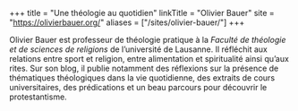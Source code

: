 +++
title = "Une théologie au quotidien"
linkTitle = "Olivier Bauer"
site = "https://olivierbauer.org/"
aliases = ["/sites/olivier-bauer/"]
+++

Olivier Bauer est professeur de théologie pratique à la *Faculté de théologie et de sciences de religions* de l’université de Lausanne. Il réfléchit aux relations entre sport et religion, entre alimentation et spiritualité ainsi qu’aux rites. Sur son blog, il publie notamment des réflexions sur la présence de thématiques théologiques dans la vie quotidienne, des extraits de cours universitaires, des prédications et un beau parcours pour découvrir le protestantisme.
